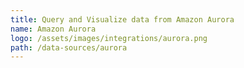 ```yaml
---
title: Query and Visualize data from Amazon Aurora
name: Amazon Aurora
logo: /assets/images/integrations/aurora.png
path: /data-sources/aurora
---
```

